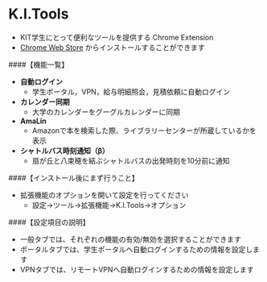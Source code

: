 K.I.Tools
=========

- KIT学生にとって便利なツールを提供する Chrome Extension
- [Chrome Web Store](https://chrome.google.com/webstore/detail/kitools/hocoofagklejikikimldhhnjmdnkfpmh) からインストールすることができます

####【機能一覧】
- **自動ログイン**
    - 学生ポータル，VPN，給与明細照会，見積依頼に自動ログイン
- **カレンダー同期**
    - 大学のカレンダーをグーグルカレンダーに同期
- **AmaLin**
    - Amazonで本を検索した際、ライブラリーセンターが所蔵しているかを表示
- **シャトルバス時刻通知（β）**
    - 扇が丘と八束穂を結ぶシャトルバスの出発時刻を10分前に通知

####【インストール後にまず行うこと】
- 拡張機能のオプションを開いて設定を行ってください
  - 設定→ツール→拡張機能→K.I.Tools→オプション

####【設定項目の説明】
- 一般タブでは、それぞれの機能の有効/無効を選択することができます
- ポータルタブでは、学生ポータルへ自動ログインするための情報を設定します
- VPNタブでは、リモートVPNへ自動ログインするための情報を設定します

